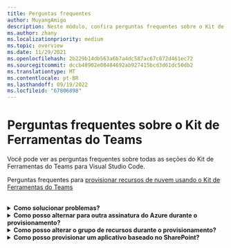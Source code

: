 ```yaml
---
title: Perguntas frequentes
author: MuyangAmigo
description: Neste módulo, confira perguntas frequentes sobre o Kit de Ferramentas do Teams usando Visual Studio Code
ms.author: zhany
ms.localizationpriority: medium
ms.topic: overview
ms.date: 11/29/2021
ms.openlocfilehash: 2b229b14db563a6b7a4dc587ac67c872d461ec72
ms.sourcegitcommit: dccb48902e08484692ab927415bcd3d61dc50db2
ms.translationtype: MT
ms.contentlocale: pt-BR
ms.lasthandoff: 09/19/2022
ms.locfileid: "67806898"
---
```

# <a name="faq-for-teams-toolkit"></a>Perguntas frequentes sobre o Kit de Ferramentas do Teams

Você pode ver as perguntas frequentes sobre todas as seções do Kit de Ferramentas do Teams para Visual Studio Code.

Perguntas frequentes para [provisionar recursos de nuvem usando o Kit de Ferramentas do Teams](provision.md)

<br>

<details>

<summary><b>Como solucionar problemas?</b></summary>

Se você receber mensagens de erro com o Kit de Ferramentas do Teams no Visual Studio Code, poderá selecionar **Obter Ajuda** na notificação de erro para navegar até o documento relacionado. Se você estiver usando a CLI do TeamsFx, haverá um hiperlink no final da mensagem de erro que aponta para o documento de ajuda. Também é possível visualizar o [documento de ajuda de provisionamento](https://aka.ms/teamsfx-arm-help) diretamente.

<br>

</details>

<details>

<summary><b>Como posso alternar para outra assinatura do Azure durante o provisionamento?</b></summary>

1. Alterne a assinatura na conta atual ou faça logoff e selecione uma nova assinatura.
2. Se você já tiver provisionado o ambiente atual, precisará criar um novo ambiente e executar o provisionamento porque o ARM não dá suporte à movimentação de recursos.
3. Se você não provisionou o ambiente atual, poderá disparar o provisionamento diretamente.

<br>

</details>

<details>

<summary><b>Como posso alterar o grupo de recursos durante o provisionamento?</b></summary>

Antes de provisionar, a ferramenta pergunta se você deseja criar um novo grupo de recursos ou usar um existente. É possível fornecer um novo nome de grupo de recursos ou escolher um existente nesta etapa.

<br>

</details>

<details>

<summary><b>Como posso provisionar um aplicativo baseado no SharePoint?</b></summary>

É possível seguir [provisionar aplicativos baseados no SharePoint](/microsoftteams/platform/sbs-gs-spfx?tabs=vscode%2Cviscode&tutorial-step=4).

> [!NOTE]
> Atualmente, a criação de aplicativos do Teams com a estrutura do SharePoint com o Kit de Ferramentas do Teams não tem integração direta com o Azure, o conteúdo no documento não se aplica a aplicativos baseados em SPFx.

<br>

</details>
